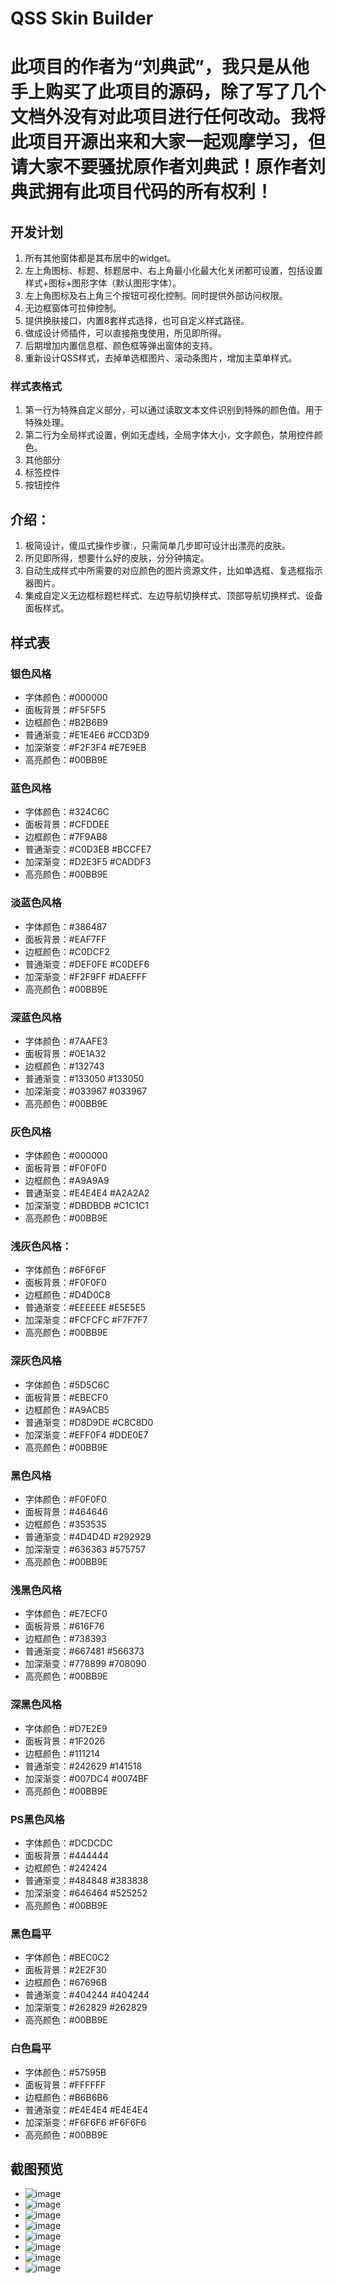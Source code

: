 ﻿# QSS Skin Builder
 
# 此项目的作者为“刘典武”，我只是从他手上购买了此项目的源码，除了写了几个文档外没有对此项目进行任何改动。我将此项目开源出来和大家一起观摩学习，但请大家不要骚扰原作者刘典武！原作者刘典武拥有此项目代码的所有权利！

## 开发计划
1. 所有其他窗体都是其布居中的widget。
2. 左上角图标、标题、标题居中、右上角最小化最大化关闭都可设置，包括设置样式+图标+图形字体（默认图形字体）。
3. 左上角图标及右上角三个按钮可视化控制。同时提供外部访问权限。
4. 无边框窗体可拉伸控制。
5. 提供换肤接口，内置8套样式选择，也可自定义样式路径。
6. 做成设计师插件，可以直接拖曳使用，所见即所得。
7. 后期增加内置信息框、颜色框等弹出窗体的支持。
8. 重新设计QSS样式，去掉单选框图片、滚动条图片，增加主菜单样式。

### 样式表格式
1. 第一行为特殊自定义部分，可以通过读取文本文件识别到特殊的颜色值。用于特殊处理。
2. 第二行为全局样式设置，例如无虚线，全局字体大小，文字颜色，禁用控件颜色。
3. 其他部分
4. 标签控件
5. 按钮控件

## 介绍：
1. 极简设计，傻瓜式操作步骤:，只需简单几步即可设计出漂亮的皮肤。
2. 所见即所得，想要什么好的皮肤，分分钟搞定。
3. 自动生成样式中所需要的对应颜色的图片资源文件，比如单选框、复选框指示器图片。
4. 集成自定义无边框标题栏样式、左边导航切换样式、顶部导航切换样式、设备面板样式。

## 样式表

### 银色风格
* 字体颜色：#000000
* 面板背景：#F5F5F5
* 边框颜色：#B2B6B9
* 普通渐变：#E1E4E6 #CCD3D9
* 加深渐变：#F2F3F4 #E7E9EB
* 高亮颜色：#00BB9E

### 蓝色风格
* 字体颜色：#324C6C
* 面板背景：#CFDDEE
* 边框颜色：#7F9AB8
* 普通渐变：#C0D3EB #BCCFE7
* 加深渐变：#D2E3F5 #CADDF3
* 高亮颜色：#00BB9E

### 淡蓝色风格
* 字体颜色：#386487
* 面板背景：#EAF7FF
* 边框颜色：#C0DCF2
* 普通渐变：#DEF0FE #C0DEF6
* 加深渐变：#F2F9FF #DAEFFF
* 高亮颜色：#00BB9E

### 深蓝色风格
* 字体颜色：#7AAFE3
* 面板背景：#0E1A32
* 边框颜色：#132743
* 普通渐变：#133050 #133050
* 加深渐变：#033967 #033967
* 高亮颜色：#00BB9E

### 灰色风格
* 字体颜色：#000000
* 面板背景：#F0F0F0
* 边框颜色：#A9A9A9
* 普通渐变：#E4E4E4 #A2A2A2
* 加深渐变：#DBDBDB #C1C1C1
* 高亮颜色：#00BB9E

### 浅灰色风格：
* 字体颜色：#6F6F6F
* 面板背景：#F0F0F0
* 边框颜色：#D4D0C8
* 普通渐变：#EEEEEE #E5E5E5
* 加深渐变：#FCFCFC #F7F7F7
* 高亮颜色：#00BB9E

### 深灰色风格
* 字体颜色：#5D5C6C
* 面板背景：#EBECF0
* 边框颜色：#A9ACB5
* 普通渐变：#D8D9DE #C8C8D0
* 加深渐变：#EFF0F4 #DDE0E7
* 高亮颜色：#00BB9E

### 黑色风格
* 字体颜色：#F0F0F0
* 面板背景：#464646
* 边框颜色：#353535
* 普通渐变：#4D4D4D #292929
* 加深渐变：#636363 #575757
* 高亮颜色：#00BB9E

### 浅黑色风格
* 字体颜色：#E7ECF0
* 面板背景：#616F76
* 边框颜色：#738393
* 普通渐变：#667481 #566373
* 加深渐变：#778899 #708090
* 高亮颜色：#00BB9E

### 深黑色风格
* 字体颜色：#D7E2E9
* 面板背景：#1F2026
* 边框颜色：#111214
* 普通渐变：#242629 #141518
* 加深渐变：#007DC4 #0074BF
* 高亮颜色：#00BB9E

### PS黑色风格
* 字体颜色：#DCDCDC
* 面板背景：#444444
* 边框颜色：#242424
* 普通渐变：#484848 #383838
* 加深渐变：#646464 #525252
* 高亮颜色：#00BB9E

### 黑色扁平
* 字体颜色：#BEC0C2
* 面板背景：#2E2F30
* 边框颜色：#67696B
* 普通渐变：#404244 #404244
* 加深渐变：#262829 #262829
* 高亮颜色：#00BB9E

### 白色扁平
* 字体颜色：#57595B
* 面板背景：#FFFFFF
* 边框颜色：#B6B6B6
* 普通渐变：#E4E4E4 #E4E4E4
* 加深渐变：#F6F6F6 #F6F6F6
* 高亮颜色：#00BB9E

## 截图预览
* ![image](Screenshot/1.png)
* ![image](Screenshot/2.png)
* ![image](Screenshot/3.png)
* ![image](Screenshot/4.png)
* ![image](Screenshot/5.png)
* ![image](Screenshot/6.png)
* ![image](Screenshot/7.png)
* ![image](Screenshot/8.png)
